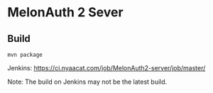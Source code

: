 # MelonAuth 2 Sever
## Build
```shell script
mvn package
```
Jenkins: https://ci.nyaacat.com/job/MelonAuth2-server/job/master/

Note: The build on Jenkins may not be the latest build.
